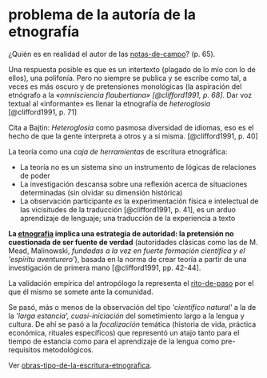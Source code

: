 # problema de la autoría de la etnografía

¿Quién es en realidad el autor de las [notas-de-campo](notas-de-campo.md)? (p. 65).

Una respuesta posible es que es un intertexto (plagado de lo mío con lo de ellos), una polifonía. Pero no siempre se publica y se escribe como tal, a veces es más oscuro y de pretensiones monológicas (la aspiración del etnógrafo a la *«omnisciencia flaubertiana» [@clifford1991, p. 68]*. Dar voz textual al «informante» es llenar la etnografía de *heteroglosia* [@clifford1991, p. 71]

Cita a Bajtin: *Heteroglosia* como pasmosa diversidad de idiomas, eso es el hecho de que la gente interpreta a otros y a sí misma. [@clifford1991, p. 40]

La teoría como una *caja de herramientas* de escritura etnográfica:

* La teoría no es un sistema sino un instrumento de lógicas de relaciones de poder
* La investigación descansa sobre una reflexión acerca de situaciones determinadas (sin olvidar su dimensión histórica)
* La observación participante *es* la experimentación física e intelectual de las vicisitudes de la traducción [@clifford1991, p. 41], es un arduo aprendizaje de lenguaje; una traducción de la experiencia a texto

**La [etnografia](etnografia.md) implica una estrategia de autoridad: la pretensión no cuestionada de ser fuente de verdad** (autoridades clásicas como las de M. Mead, Malinowski, *fundadas a la vez en fuerte formación científica y el 'espíritu aventurero'*), basada en la norma de crear teoría a partir de una investigación de primera mano [@clifford1991, pp. 42-44].

La validación empírica del antropólogo la representa el [rito-de-paso](rito-de-paso.md) por el que él mismo se somete ante la comunidad.

Se pasó, más o menos de la observación del tipo *'científico natural'* a la de la *'larga estancia', cuasi-iniciación* del sometimiento largo a la lengua y cultura. De ahí se pasó a la *focalización* temática (historia de vida, práctica económica, rituales específicos) que representó un atajo tanto para el tiempo de estancia como para el aprendizaje de la lengua como pre-requisitos metodológicos.

Ver [obras-tipo-de-la-escritura-etnografica](obras-tipo-de-la-escritura-etnografica.md).

